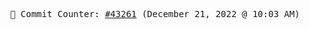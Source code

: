 <p align="center">
    <samp>
        📮 Commit Counter: <a href="https://github.com/Javascript-void0/Javascript-void0/commits/main">#43261</a> (December 21, 2022 @ 10:03 AM)
    </samp>
</p>